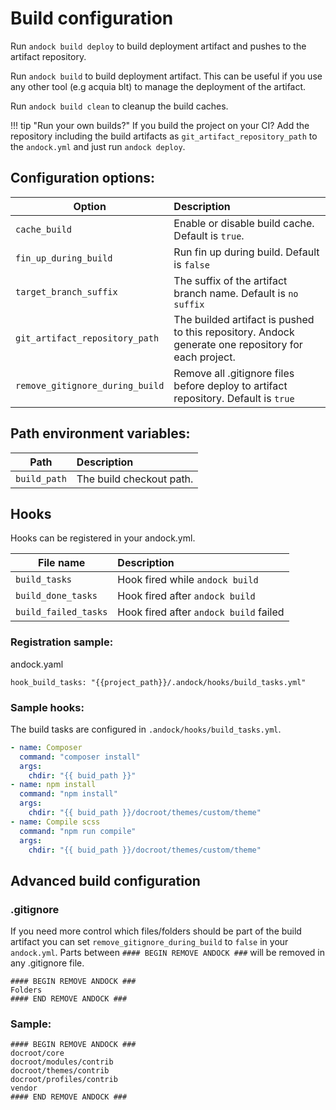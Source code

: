 # Build configuration 



Run `andock build deploy` to build deployment artifact and pushes to the artifact repository.

Run `andock build` to build deployment artifact. This can be useful if you use any other tool (e.g acquia blt) to manage the deployment of the artifact.
 
Run `andock build clean` to cleanup the build caches. 
 
!!! tip "Run your own builds?"
    If you build the project on your CI? Add the repository including the build artifacts as `git_artifact_repository_path` to the `andock.yml` and just run `andock deploy`.

## Configuration options:

| Option                     | Description |
|----------------------------|:------------|
| `cache_build`            | Enable or disable build cache. Default is `true`.
| `fin_up_during_build`            | Run fin up during build. Default is `false`
| `target_branch_suffix`            | The suffix of the artifact branch name. Default is `no suffix`
| `git_artifact_repository_path`            | The builded artifact is pushed to this repository. Andock generate one repository for each project.
| `remove_gitignore_during_build`            | Remove all .gitignore files before deploy to artifact repository. Default is `true`

 

## Path environment variables:

| Path                     | Description |
|----------------------------|:------------|
| `build_path`            | The build checkout path.

## Hooks

Hooks can be registered in your andock.yml. 

| File name                  | Description |
|----------------------------|:------------|
| `build_tasks`     | Hook fired while `andock build` |
| `build_done_tasks`     | Hook fired after `andock build`|
| `build_failed_tasks`     | Hook fired after `andock build` failed|

### Registration sample:
andock.yaml
```
hook_build_tasks: "{{project_path}}/.andock/hooks/build_tasks.yml"
```

### Sample hooks:
The build tasks are configured in `.andock/hooks/build_tasks.yml`. 
```yaml
- name: Composer
  command: "composer install"
  args:
    chdir: "{{ buid_path }}"
- name: npm install
  command: "npm install"
  args:
    chdir: "{{ buid_path }}/docroot/themes/custom/theme"
- name: Compile scss
  command: "npm run compile"
  args:
    chdir: "{{ buid_path }}/docroot/themes/custom/theme"
```

## Advanced build configuration

### .gitignore
If you need more control which files/folders should be part of the build artifact you can set `remove_gitignore_during_build` to `false` in your `andock.yml`.
Parts between `#### BEGIN REMOVE ANDOCK ###` will be removed in any .gitignore file.
```
#### BEGIN REMOVE ANDOCK ###
Folders  
#### END REMOVE ANDOCK ###
```
### Sample:
```
#### BEGIN REMOVE ANDOCK ###
docroot/core
docroot/modules/contrib
docroot/themes/contrib
docroot/profiles/contrib
vendor
#### END REMOVE ANDOCK ###
```
## 
    
